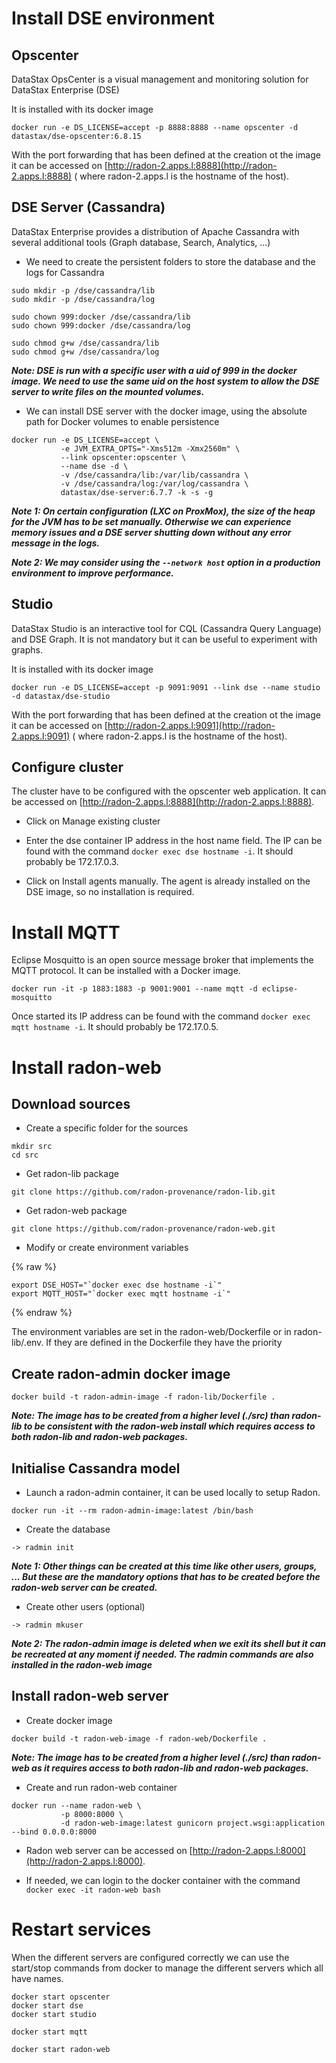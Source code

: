 

# Install DSE environment


## Opscenter

DataStax OpsCenter is a visual management and monitoring solution for DataStax 
Enterprise (DSE)

It is installed with its docker image

```
docker run -e DS_LICENSE=accept -p 8888:8888 --name opscenter -d datastax/dse-opscenter:6.8.15
```

With the port forwarding that has been defined at the creation ot the image it
can be accessed on [http://radon-2.apps.l:8888](http://radon-2.apps.l:8888) (
where radon-2.apps.l is the hostname of the host).


## DSE Server (Cassandra)


DataStax Enterprise provides a distribution of Apache Cassandra with several
additional tools (Graph database, Search, Analytics, ...)

- We need to create the persistent folders to store the database and the logs 
for Cassandra

```
sudo mkdir -p /dse/cassandra/lib
sudo mkdir -p /dse/cassandra/log

sudo chown 999:docker /dse/cassandra/lib
sudo chown 999:docker /dse/cassandra/log

sudo chmod g+w /dse/cassandra/lib
sudo chmod g+w /dse/cassandra/log
```

**_Note: DSE is run with a specific user with a uid of 999 in the docker image. We 
need to use the same uid on the host system to allow the DSE server to write files on
the mounted volumes._**

* We can install DSE server with the docker image, using the absolute path for 
Docker volumes to enable persistence

```
docker run -e DS_LICENSE=accept \
           -e JVM_EXTRA_OPTS="-Xms512m -Xmx2560m" \
           --link opscenter:opscenter \
           --name dse -d \
           -v /dse/cassandra/lib:/var/lib/cassandra \
           -v /dse/cassandra/log:/var/log/cassandra \
           datastax/dse-server:6.7.7 -k -s -g
```

**_Note 1: On certain configuration (LXC on ProxMox), the size of the heap for the
JVM has to be set manually. Otherwise we can experience memory issues and a 
DSE server shutting down without any error message in the logs._**

**_Note 2: We may consider using the `--network host` option in a production 
environment to improve performance._**


## Studio

DataStax Studio is an interactive tool for CQL (Cassandra Query Language) and 
DSE Graph. It is not mandatory but it can be useful to experiment with graphs.

It is installed with its docker image

```
docker run -e DS_LICENSE=accept -p 9091:9091 --link dse --name studio -d datastax/dse-studio
```


With the port forwarding that has been defined at the creation ot the image it
can be accessed on [http://radon-2.apps.l:9091](http://radon-2.apps.l:9091) (
where radon-2.apps.l is the hostname of the host).

## Configure cluster

The cluster have to be configured with the opscenter web application. It can be 
accessed on [http://radon-2.apps.l:8888](http://radon-2.apps.l:8888).

- Click on Manage existing cluster

- Enter the dse container IP address in the host name field. The IP can be found
with the command `docker exec dse hostname -i`. It should probably be 172.17.0.3.

- Click on Install agents manually. The agent is already installed on the DSE 
image, so no installation is required.


# Install MQTT

Eclipse Mosquitto is an open source message broker that implements the MQTT 
protocol. It can be installed with a Docker image.

```
docker run -it -p 1883:1883 -p 9001:9001 --name mqtt -d eclipse-mosquitto
```

Once started its IP address can be found with the command `docker exec mqtt hostname -i`.
It should probably be 172.17.0.5.


# Install radon-web

## Download sources

- Create a specific folder for the sources

```
mkdir src
cd src
```

- Get radon-lib package

```
git clone https://github.com/radon-provenance/radon-lib.git
```

- Get radon-web package

```
git clone https://github.com/radon-provenance/radon-web.git
```

- Modify or create environment variables

{% raw %}
```
export DSE_HOST="`docker exec dse hostname -i`"
export MQTT_HOST="`docker exec mqtt hostname -i`"
```
{% endraw %}

The environment variables are set in the radon-web/Dockerfile or in radon-lib/.env. 
If they are defined in the Dockerfile they have the priority


## Create radon-admin docker image

```
docker build -t radon-admin-image -f radon-lib/Dockerfile .
```

**_Note: The image has to be created from a higher level (./src) than radon-lib to be 
consistent with the radon-web install which requires access to both radon-lib 
and radon-web packages._**


## Initialise Cassandra model

- Launch a radon-admin container, it can be used locally to setup Radon.

```
docker run -it --rm radon-admin-image:latest /bin/bash
```

- Create the database

```
-> radmin init
```

**_Note 1: Other things can be created at this time like other users, groups, 
... But these are the mandatory options that has to be created before the 
radon-web server can be created._**

- Create other users (optional)

```
-> radmin mkuser
```

**_Note 2: The radon-admin image is deleted when we exit its shell but it can be
recreated at any moment if needed. The radmin commands are also installed in the
radon-web image_**


## Install radon-web server

- Create docker image

```
docker build -t radon-web-image -f radon-web/Dockerfile .
```

**_Note: The image has to be created from a higher level (./src) than radon-web
as it requires access to both radon-lib and radon-web packages._**


- Create and run radon-web container

```
docker run --name radon-web \
           -p 8000:8000 \
           -d radon-web-image:latest gunicorn project.wsgi:application --bind 0.0.0.0:8000 
```

- Radon web server can be accessed on [http://radon-2.apps.l:8000](http://radon-2.apps.l:8000).

- If needed, we can login to the docker container with the command 
`docker exec -it radon-web bash`


# Restart services

When the different servers are configured correctly we can use the start/stop
commands from docker to manage the different servers which all have names.

```
docker start opscenter
docker start dse
docker start studio

docker start mqtt

docker start radon-web
```



